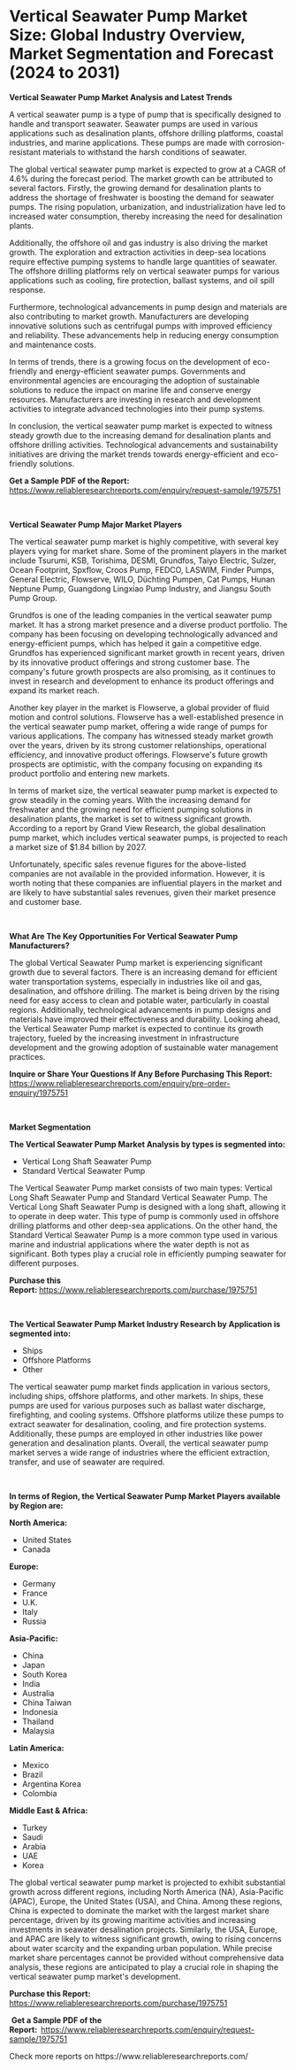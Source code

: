 <p><h1>Vertical Seawater Pump Market Size: Global Industry Overview, Market Segmentation and Forecast (2024 to 2031)</h1></p><p><strong>Vertical Seawater Pump Market Analysis and Latest Trends</strong></p>
<p><p>A vertical seawater pump is a type of pump that is specifically designed to handle and transport seawater. Seawater pumps are used in various applications such as desalination plants, offshore drilling platforms, coastal industries, and marine applications. These pumps are made with corrosion-resistant materials to withstand the harsh conditions of seawater.</p><p>The global vertical seawater pump market is expected to grow at a CAGR of 4.6% during the forecast period. The market growth can be attributed to several factors. Firstly, the growing demand for desalination plants to address the shortage of freshwater is boosting the demand for seawater pumps. The rising population, urbanization, and industrialization have led to increased water consumption, thereby increasing the need for desalination plants.</p><p>Additionally, the offshore oil and gas industry is also driving the market growth. The exploration and extraction activities in deep-sea locations require effective pumping systems to handle large quantities of seawater. The offshore drilling platforms rely on vertical seawater pumps for various applications such as cooling, fire protection, ballast systems, and oil spill response.</p><p>Furthermore, technological advancements in pump design and materials are also contributing to market growth. Manufacturers are developing innovative solutions such as centrifugal pumps with improved efficiency and reliability. These advancements help in reducing energy consumption and maintenance costs.</p><p>In terms of trends, there is a growing focus on the development of eco-friendly and energy-efficient seawater pumps. Governments and environmental agencies are encouraging the adoption of sustainable solutions to reduce the impact on marine life and conserve energy resources. Manufacturers are investing in research and development activities to integrate advanced technologies into their pump systems.</p><p>In conclusion, the vertical seawater pump market is expected to witness steady growth due to the increasing demand for desalination plants and offshore drilling activities. Technological advancements and sustainability initiatives are driving the market trends towards energy-efficient and eco-friendly solutions.</p></p>
<p><strong>Get a Sample PDF of the Report:&nbsp;</strong> <a href="https://www.reliableresearchreports.com/enquiry/request-sample/1975751">https://www.reliableresearchreports.com/enquiry/request-sample/1975751</a></p>
<p>&nbsp;</p>
<p><strong>Vertical Seawater Pump Major Market Players</strong></p>
<p><p>The vertical seawater pump market is highly competitive, with several key players vying for market share. Some of the prominent players in the market include Tsurumi, KSB, Torishima, DESMI, Grundfos, Taiyo Electric, Sulzer, Ocean Footprint, Spxflow, Croos Pump, FEDCO, LASWIM, Finder Pumps, General Electric, Flowserve, WILO, Düchting Pumpen, Cat Pumps, Hunan Neptune Pump, Guangdong Lingxiao Pump Industry, and Jiangsu South Pump Group.</p><p>Grundfos is one of the leading companies in the vertical seawater pump market. It has a strong market presence and a diverse product portfolio. The company has been focusing on developing technologically advanced and energy-efficient pumps, which has helped it gain a competitive edge. Grundfos has experienced significant market growth in recent years, driven by its innovative product offerings and strong customer base. The company's future growth prospects are also promising, as it continues to invest in research and development to enhance its product offerings and expand its market reach.</p><p>Another key player in the market is Flowserve, a global provider of fluid motion and control solutions. Flowserve has a well-established presence in the vertical seawater pump market, offering a wide range of pumps for various applications. The company has witnessed steady market growth over the years, driven by its strong customer relationships, operational efficiency, and innovative product offerings. Flowserve's future growth prospects are optimistic, with the company focusing on expanding its product portfolio and entering new markets.</p><p>In terms of market size, the vertical seawater pump market is expected to grow steadily in the coming years. With the increasing demand for freshwater and the growing need for efficient pumping solutions in desalination plants, the market is set to witness significant growth. According to a report by Grand View Research, the global desalination pump market, which includes vertical seawater pumps, is projected to reach a market size of $1.84 billion by 2027.</p><p>Unfortunately, specific sales revenue figures for the above-listed companies are not available in the provided information. However, it is worth noting that these companies are influential players in the market and are likely to have substantial sales revenues, given their market presence and customer base.</p></p>
<p>&nbsp;</p>
<p><strong>What Are The Key Opportunities For Vertical Seawater Pump Manufacturers?</strong></p>
<p><p>The global Vertical Seawater Pump market is experiencing significant growth due to several factors. There is an increasing demand for efficient water transportation systems, especially in industries like oil and gas, desalination, and offshore drilling. The market is being driven by the rising need for easy access to clean and potable water, particularly in coastal regions. Additionally, technological advancements in pump designs and materials have improved their effectiveness and durability. Looking ahead, the Vertical Seawater Pump market is expected to continue its growth trajectory, fueled by the increasing investment in infrastructure development and the growing adoption of sustainable water management practices.</p></p>
<p><strong>Inquire or Share Your Questions If Any Before Purchasing This Report:</strong> <a href="https://www.reliableresearchreports.com/enquiry/pre-order-enquiry/1975751">https://www.reliableresearchreports.com/enquiry/pre-order-enquiry/1975751</a></p>
<p>&nbsp;</p>
<p><strong>Market Segmentation</strong></p>
<p><strong>The Vertical Seawater Pump Market Analysis by types is segmented into:</strong></p>
<p><ul><li>Vertical Long Shaft Seawater Pump</li><li>Standard Vertical Seawater Pump</li></ul></p>
<p><p>The Vertical Seawater Pump market consists of two main types: Vertical Long Shaft Seawater Pump and Standard Vertical Seawater Pump. The Vertical Long Shaft Seawater Pump is designed with a long shaft, allowing it to operate in deep water. This type of pump is commonly used in offshore drilling platforms and other deep-sea applications. On the other hand, the Standard Vertical Seawater Pump is a more common type used in various marine and industrial applications where the water depth is not as significant. Both types play a crucial role in efficiently pumping seawater for different purposes.</p></p>
<p><strong>Purchase this Report:&nbsp;</strong><a href="https://www.reliableresearchreports.com/purchase/1975751">https://www.reliableresearchreports.com/purchase/1975751</a></p>
<p>&nbsp;</p>
<p><strong>The Vertical Seawater Pump Market Industry Research by Application is segmented into:</strong></p>
<p><ul><li>Ships</li><li>Offshore Platforms</li><li>Other</li></ul></p>
<p><p>The vertical seawater pump market finds application in various sectors, including ships, offshore platforms, and other markets. In ships, these pumps are used for various purposes such as ballast water discharge, firefighting, and cooling systems. Offshore platforms utilize these pumps to extract seawater for desalination, cooling, and fire protection systems. Additionally, these pumps are employed in other industries like power generation and desalination plants. Overall, the vertical seawater pump market serves a wide range of industries where the efficient extraction, transfer, and use of seawater are required.</p></p>
<p>&nbsp;</p>
<p><strong>In terms of Region, the Vertical Seawater Pump Market Players available by Region are:</strong></p>
<p>
    <p> <strong> North America: </strong>
        <ul>
            <li>United States</li>
            <li>Canada</li>
        </ul>
        </p> 
    <p> <strong> Europe: </strong>
        <ul>
            <li>Germany</li>
            <li>France</li>
            <li>U.K.</li>
            <li>Italy</li>
            <li>Russia</li>
        </ul>
        </p> 
    <p> <strong> Asia-Pacific: </strong>
        <ul>
            <li>China</li>
            <li>Japan</li>
            <li>South Korea</li>
            <li>India</li>
            <li>Australia</li>
            <li>China Taiwan</li>
            <li>Indonesia</li>
            <li>Thailand</li>
            <li>Malaysia</li>
        </ul>
        </p> 
    <p> <strong> Latin America: </strong>
        <ul>
            <li>Mexico</li>
            <li>Brazil</li>
            <li>Argentina Korea</li>
            <li>Colombia</li>
        </ul>
        </p> 
    <p> <strong> Middle East & Africa: </strong>
        <ul>
            <li>Turkey</li>
            <li>Saudi</li>
            <li>Arabia</li>
            <li>UAE</li>
            <li>Korea</li>
        </ul>
    </p>
    </p>
<p><p>The global vertical seawater pump market is projected to exhibit substantial growth across different regions, including North America (NA), Asia-Pacific (APAC), Europe, the United States (USA), and China. Among these regions, China is expected to dominate the market with the largest market share percentage, driven by its growing maritime activities and increasing investments in seawater desalination projects. Similarly, the USA, Europe, and APAC are likely to witness significant growth, owing to rising concerns about water scarcity and the expanding urban population. While precise market share percentages cannot be provided without comprehensive data analysis, these regions are anticipated to play a crucial role in shaping the vertical seawater pump market's development.</p></p>
<p><strong>Purchase this Report: </strong><a href="https://www.reliableresearchreports.com/purchase/1975751">https://www.reliableresearchreports.com/purchase/1975751</a></p>
<p>&nbsp;<strong>Get a Sample PDF of the Report:&nbsp;&nbsp;</strong><a href="https://www.reliableresearchreports.com/enquiry/request-sample/1975751">https://www.reliableresearchreports.com/enquiry/request-sample/1975751</a></p>
<p><strong></strong></p>
<p>Check more reports on https://www.reliableresearchreports.com/</p>